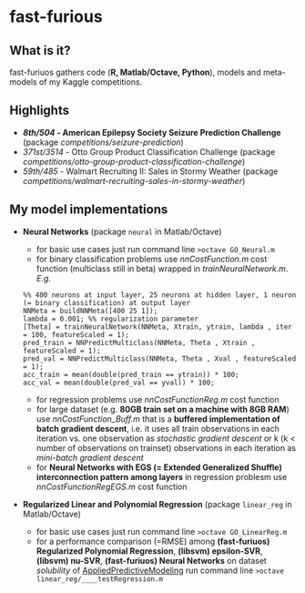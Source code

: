 # fast-furious


## What is it?
  fast-furiuos gathers code (**R, Matlab/Octave, Python**), models and meta-models of my Kaggle competitions.
  

## Highlights
  * **_8th/504_ - American Epilepsy Society Seizure Prediction Challenge** (package _competitions/seizure-prediction_)
  * _371st/3514_ - Otto Group Product Classification Challenge (package _competitions/otto-group-product-classification-challenge_)
  * _59th/485_ - Walmart Recruiting II: Sales in Stormy Weather (package _competitions/walmart-recruiting-sales-in-stormy-weather_)
  
## My model implementations 
  * **Neural Networks** (package ```neural``` in Matlab/Octave)
    + for basic use cases just run command line ```>octave GO_Neural.m```
    + for binary classification problems use _nnCostFunction.m_ cost function (multiclass still in beta) wrapped in _trainNeuralNetwork.m_. *E.g.* 
    ```
    %% 400 neurons at input layer, 25 neurons at hidden layer, 1 neuron (= binary classification) at output layer  
    NNMeta = buildNNMeta([400 25 1]); 
    lambda = 0.001; %% regularization parameter 
    [Theta] = trainNeuralNetwork(NNMeta, Xtrain, ytrain, lambda , iter = 100, featureScaled = 1); 
    pred_train = NNPredictMulticlass(NNMeta, Theta , Xtrain , featureScaled = 1);
    pred_val = NNPredictMulticlass(NNMeta, Theta , Xval , featureScaled = 1);
    acc_train = mean(double(pred_train == ytrain)) * 100;
    acc_val = mean(double(pred_val == yval)) * 100;
    ```
    + for regression problems use _nnCostFunctionReg.m_ cost function 
    + for large dataset (e.g. **80GB train set on a machine with 8GB RAM**) use _nnCostFunction_Buff.m_ that is a **buffered implementation of batch gradient descent**, i.e. it uses all train observations in each iteration vs. one observation as _stochastic gradient descent_ or k (k < number of observations on trainset) observations in each iteration as _mini-batch gradient descent_    
    + for **Neural Networks with EGS (= Extended Generalized Shuffle) interconnection pattern among layers** in regression problesm use _nnCostFunctionRegEGS.m_ cost function 
    
  * **Regularized Linear and Polynomial Regression** (package ```linear_reg``` in Matlab/Octave)
    + for basic use cases just run command line ```>octave GO_LinearReg.m```
    + for a performance comparison (=RMSE) among **(fast-furiuos) Regularized Polynomial Regression**, **(libsvm) epsilon-SVR**, **(libsvm) nu-SVR**, **(fast-furiuos) Neural Networks** on dataset *solubility* of [AppliedPredictiveModeling](http://appliedpredictivemodeling.com/) run command line ```>octave linear_reg/____testRegression.m```
  
